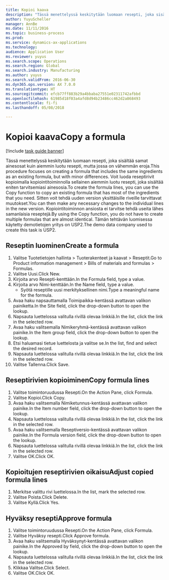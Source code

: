 ```yaml
--- 
title: Kopioi kaava
description: "Tässä menettelyssä keskitytään luomaan resepti, joka sisältää samat ainesosat kuin aiemmin luotu resepti, mutta jossa on vähemmän eroja."
author: YuyuScheller
manager: AnnBe
ms.date: 11/11/2016
ms.topic: business-process
ms.prod: 
ms.service: dynamics-ax-applications
ms.technology: 
audience: Application User
ms.reviewer: yuyus
ms.search.scope: Operations
ms.search.region: Global
ms.search.industry: Manufacturing
ms.author: yuyus
ms.search.validFrom: 2016-06-30
ms.dyn365.ops.version: AX 7.0.0
ms.translationtype: HT
ms.sourcegitcommit: efcb77ff883b29a4bbaba27551e02311742afbbd
ms.openlocfilehash: 61985d18f03a4afd8d94b23486cc462d2a868493
ms.contentlocale: fi-fi
ms.lasthandoff: 05/08/2018

---
```

# <a name="copy-a-formula"></a><span data-ttu-id="64511-103">Kopioi kaava</span><span class="sxs-lookup"><span data-stu-id="64511-103">Copy a formula</span></span>

[!include [task guide banner](../../includes/task-guide-banner.md)]

<span data-ttu-id="64511-104">Tässä menettelyssä keskitytään luomaan resepti, joka sisältää samat ainesosat kuin aiemmin luotu resepti, mutta jossa on vähemmän eroja.</span><span class="sxs-lookup"><span data-stu-id="64511-104">This procedure focuses on creating a formula that includes the same ingredients as an existing formula, but with minor differences.</span></span> <span data-ttu-id="64511-105">Voit luoda reseptirivit kopioimalla kopiointitoiminnolla sellainen aiemmin luotu resepti, joka sisältää eniten tarvitsemiasi ainesosia.</span><span class="sxs-lookup"><span data-stu-id="64511-105">To create the formula lines, you can use the Copy function to copy an existing formula that has most of the ingredients that you need.</span></span> <span data-ttu-id="64511-106">Sitten voit tehdä uuden version yksittäisille riveille tarvittavat muutokset.</span><span class="sxs-lookup"><span data-stu-id="64511-106">You can then make any necessary changes to the individual lines in the new version.</span></span> <span data-ttu-id="64511-107">Kopiointitoiminnon ansiosta ei tarvitse tehdä useita lähes samanlaisia reseptejä.</span><span class="sxs-lookup"><span data-stu-id="64511-107">By using the Copy function, you do not have to create multiple formulas that are almost identical.</span></span> <span data-ttu-id="64511-108">Tämän tehtävän luomisessa käytetty demotietojen yritys on USP2.</span><span class="sxs-lookup"><span data-stu-id="64511-108">The demo data company used to create this task is USP2.</span></span>


## <a name="create-a-formula"></a><span data-ttu-id="64511-109">Reseptin luominen</span><span class="sxs-lookup"><span data-stu-id="64511-109">Create a formula</span></span>
1. <span data-ttu-id="64511-110">Valitse Tuotetietojen hallinta > Tuoterakenteet ja kaavat > Reseptit.</span><span class="sxs-lookup"><span data-stu-id="64511-110">Go to Product information management > Bills of materials and formulas > Formulas.</span></span>
2. <span data-ttu-id="64511-111">Valitse Uusi.</span><span class="sxs-lookup"><span data-stu-id="64511-111">Click New.</span></span>
3. <span data-ttu-id="64511-112">Kirjoita arvo Resepti-kenttään.</span><span class="sxs-lookup"><span data-stu-id="64511-112">In the Formula field, type a value.</span></span>
4. <span data-ttu-id="64511-113">Kirjoita arvo Nimi-kenttään.</span><span class="sxs-lookup"><span data-stu-id="64511-113">In the Name field, type a value.</span></span>
    * <span data-ttu-id="64511-114">Syötä reseptille uusi merkityksellinen nimi.</span><span class="sxs-lookup"><span data-stu-id="64511-114">Type a meaningful name for the formula.</span></span>  
5. <span data-ttu-id="64511-115">Avaa haku napsauttamalla Toimipaikka-kentässä avattavan valikon painiketta.</span><span class="sxs-lookup"><span data-stu-id="64511-115">In the Site field, click the drop-down button to open the lookup.</span></span>
6. <span data-ttu-id="64511-116">Napsauta luettelossa valitulla rivillä olevaa linkkiä.</span><span class="sxs-lookup"><span data-stu-id="64511-116">In the list, click the link in the selected row.</span></span>
7. <span data-ttu-id="64511-117">Avaa haku valitsemalla Nimikeryhmä-kentässä avattavan valikon painike.</span><span class="sxs-lookup"><span data-stu-id="64511-117">In the Item group field, click the drop-down button to open the lookup.</span></span>
8. <span data-ttu-id="64511-118">Etsi haluamasi tietue luettelosta ja valitse se.</span><span class="sxs-lookup"><span data-stu-id="64511-118">In the list, find and select the desired record.</span></span>
9. <span data-ttu-id="64511-119">Napsauta luettelossa valitulla rivillä olevaa linkkiä.</span><span class="sxs-lookup"><span data-stu-id="64511-119">In the list, click the link in the selected row.</span></span>
10. <span data-ttu-id="64511-120">Valitse Tallenna.</span><span class="sxs-lookup"><span data-stu-id="64511-120">Click Save.</span></span>

## <a name="copy-formula-lines"></a><span data-ttu-id="64511-121">Reseptirivien kopioiminen</span><span class="sxs-lookup"><span data-stu-id="64511-121">Copy formula lines</span></span>
1. <span data-ttu-id="64511-122">Valitse toimintoruudussa Resepti.</span><span class="sxs-lookup"><span data-stu-id="64511-122">On the Action Pane, click Formula.</span></span>
2. <span data-ttu-id="64511-123">Valitse Kopioi.</span><span class="sxs-lookup"><span data-stu-id="64511-123">Click Copy.</span></span>
3. <span data-ttu-id="64511-124">Avaa haku valitsemalla Nimiketunnus-kentässä avattavan valikon painike.</span><span class="sxs-lookup"><span data-stu-id="64511-124">In the Item number field, click the drop-down button to open the lookup.</span></span>
4. <span data-ttu-id="64511-125">Napsauta luettelossa valitulla rivillä olevaa linkkiä.</span><span class="sxs-lookup"><span data-stu-id="64511-125">In the list, click the link in the selected row.</span></span>
5. <span data-ttu-id="64511-126">Avaa haku valitsemalla Reseptiversio-kentässä avattavan valikon painike.</span><span class="sxs-lookup"><span data-stu-id="64511-126">In the Formula version field, click the drop-down button to open the lookup.</span></span>
6. <span data-ttu-id="64511-127">Napsauta luettelossa valitulla rivillä olevaa linkkiä.</span><span class="sxs-lookup"><span data-stu-id="64511-127">In the list, click the link in the selected row.</span></span>
7. <span data-ttu-id="64511-128">Valitse OK.</span><span class="sxs-lookup"><span data-stu-id="64511-128">Click OK.</span></span>

## <a name="adjust-copied-formula-lines"></a><span data-ttu-id="64511-129">Kopioitujen reseptirivien oikaisu</span><span class="sxs-lookup"><span data-stu-id="64511-129">Adjust copied formula lines</span></span>
1. <span data-ttu-id="64511-130">Merkitse valittu rivi luettelossa.</span><span class="sxs-lookup"><span data-stu-id="64511-130">In the list, mark the selected row.</span></span>
2. <span data-ttu-id="64511-131">Valitse Poista.</span><span class="sxs-lookup"><span data-stu-id="64511-131">Click Delete.</span></span>
3. <span data-ttu-id="64511-132">Valitse Kyllä.</span><span class="sxs-lookup"><span data-stu-id="64511-132">Click Yes.</span></span>

## <a name="approve-formula"></a><span data-ttu-id="64511-133">Hyväksy resepti</span><span class="sxs-lookup"><span data-stu-id="64511-133">Approve formula</span></span>
1. <span data-ttu-id="64511-134">Valitse toimintoruudussa Resepti.</span><span class="sxs-lookup"><span data-stu-id="64511-134">On the Action Pane, click Formula.</span></span>
2. <span data-ttu-id="64511-135">Valitse Hyväksy resepti.</span><span class="sxs-lookup"><span data-stu-id="64511-135">Click Approve formula.</span></span>
3. <span data-ttu-id="64511-136">Avaa haku valitsemalla Hyväksynyt-kentässä avattavan valikon painike.</span><span class="sxs-lookup"><span data-stu-id="64511-136">In the Approved by field, click the drop-down button to open the lookup.</span></span>
4. <span data-ttu-id="64511-137">Napsauta luettelossa valitulla rivillä olevaa linkkiä.</span><span class="sxs-lookup"><span data-stu-id="64511-137">In the list, click the link in the selected row.</span></span>
5. <span data-ttu-id="64511-138">Klikkaa Valitse.</span><span class="sxs-lookup"><span data-stu-id="64511-138">Click Select.</span></span>
6. <span data-ttu-id="64511-139">Valitse OK.</span><span class="sxs-lookup"><span data-stu-id="64511-139">Click OK.</span></span>


